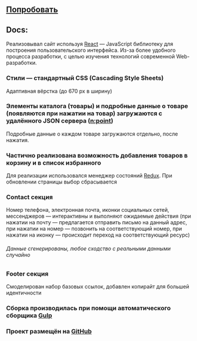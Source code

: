 ## [Попробовать](https://ytskk.github.io/sitec//)

## Docs:

Реализовывал сайт используя [React](https://reactjs.org/) — JavaScript библиотеку для построения пользовательского интерфейса. Из-за более удобного процесса разработки, с целью изучения технологий современной Web-разработки.

### Стили — стандартный CSS (Cascading Style Sheets)
Адаптивная вёрстка (до 670 px в ширину)

### Элементы каталога (товары) и подробные данные о товаре (появляются при нажатии на товар) загружаются с удалённого JSON сервера ([n:point](https://www.npoint.io/))

Подробные данные о каждом товаре загружаются отдельно, после нажатия.

### Частично реализована возможность добавления товаров в корзину и в список избранного
Для реализации использовался менеджер состояний [Redux](https://redux.js.org/).
При обновлении страницы выбор сбрасывается

### Contact секция
Номер телефона, электронная почта, иконки социальных сетей, мессенджеров — интерактивны и выполняют ожидаемые действия (при нажатии на почту — предлагается отправить письмо на данный адрес, при нажатии на номер — позвонить на соответствующий номер, при нажатии на иконку — происходит переход на соответствующий ресурс)



###### Данные сгенерированы, любое сходство с реальными данными случайно 


### Footer секция
Смоделирован набор базовых ссылок, добавлен копирайт  для большей идентичности


### Сборка производилась при помощи автоматического сборщика [Gulp](https://gulpjs.com/)

### Проект размещён на [GitHub](https://github.com/)

